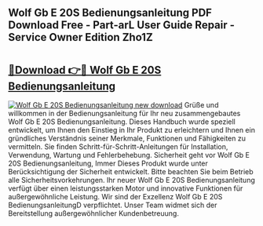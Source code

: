 ## Wolf Gb E 20S Bedienungsanleitung PDF Download Free - Part-arL User Guide Repair - Service Owner Edition Zho1Z

# <h2><a href="http://df2ljw.blite.top/?on=Wolf+Gb+E+20S+Bedienungsanleitung">🔗Download 👉🔴 Wolf Gb E 20S Bedienungsanleitung</a></h2>

[![Wolf Gb E 20S Bedienungsanleitung new download](https://i.imgur.com/lujVjoI.png)](http://df2ljw.blite.top/?on=Wolf+Gb+E+20S+Bedienungsanleitung)
Grüße und willkommen in der Bedienungsanleitung für Ihr neu zusammengebautes Wolf Gb E 20S Bedienungsanleitung. Dieses Handbuch wurde speziell entwickelt, um Ihnen den Einstieg in Ihr Produkt zu erleichtern und Ihnen ein gründliches Verständnis seiner Merkmale, Funktionen und Fähigkeiten zu vermitteln. Sie finden Schritt-für-Schritt-Anleitungen für Installation, Verwendung, Wartung und Fehlerbehebung. Sicherheit geht vor Wolf Gb E 20S Bedienungsanleitung, Immer Dieses Produkt wurde unter Berücksichtigung der Sicherheit entwickelt. Bitte beachten Sie beim Betrieb alle Sicherheitsvorkehrungen. Ihr neuer Wolf Gb E 20S Bedienungsanleitung verfügt über einen leistungsstarken Motor und innovative Funktionen für außergewöhnliche Leistung. Wir sind der Exzellenz Wolf Gb E 20S BedienungsanleitungD verpflichtet. Unser Team widmet sich der Bereitstellung außergewöhnlicher Kundenbetreuung.
